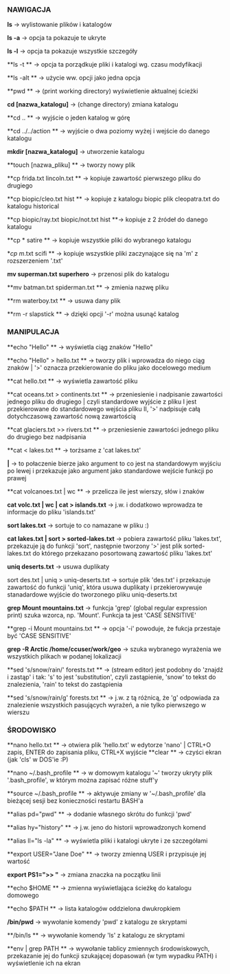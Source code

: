 ### NAWIGACJA ###
**ls** 					-> wylistowanie plików i katalogów

**ls -a**					-> opcja ta pokazuje te ukryte

**ls -l**					-> opcja ta pokazuje wszystkie szczegóły

**ls -t		**			-> opcja ta porządkuje pliki i katalogi wg. czasu modyfikacji

**ls -alt	**				-> użycie ww. opcji jako jedna opcja

**pwd **					-> (print working directory) wyświetlenie aktualnej ścieżki

**cd [nazwa_katalogu]**			-> (change directory) zmiana katalogu

**cd .. **					-> wyjście o jeden katalog w górę

**cd ../../action	**			-> wyjście o dwa poziomy wyżej i wejście do danego katalogu

**mkdir [nazwa_katalogu]**			-> utworzenie katalogu

**touch [nazwa_pliku]	**		-> tworzy nowy plik

**cp frida.txt lincoln.txt	**	-> kopiuje zawartość pierwszego pliku do drugiego

**cp biopic/cleo.txt hist		**	-> kopiuje z katalogu biopic plik cleopatra.txt do katalogu historical

**cp biopic/ray.txt biopic/not.txt hist	**-> kopiuje z 2 źródeł do danego katalogu

**cp * satire		**		-> kopiuje wszystkie pliki do wybranego katalogu

**cp m*.txt scifi		**		-> kopiuje wszystkie pliki zaczynające się na 'm' z rozszerzeniem '.txt'

**mv superman.txt superhero**		-> przenosi plik do katalogu

**mv batman.txt spiderman.txt	**	-> zmienia nazwę pliku

**rm waterboy.txt		**		-> usuwa dany plik

**rm -r slapstick		**		-> dzięki opcji '-r' można usunąć katalog


### MANIPULACJA ###
**echo "Hello"	**			-> wyświetla ciąg znaków "Hello"

**echo "Hello" > hello.txt	**	-> tworzy plik i wprowadza do niego ciąg znaków | '>' oznacza przekierowanie do pliku jako docelowego medium

**cat hello.txt		**		-> wyświetla zawartość pliku

**cat oceans.txt > continents.txt	**	-> przeniesienie i nadpisanie zawartości jednego pliku do drugiego | czyli standardowe wyjście z pliku I jest przekierowane do standardowego wejścia pliku II, '>' nadpisuje całą dotychczasową zawartość nową zawartością

**cat glaciers.txt >> rivers.txt	**	-> przeniesienie zawartości jednego pliku do drugiego bez nadpisania

**cat < lakes.txt	**			-> torżsame z 'cat lakes.txt'

**|**					-> to połaczenie bierze jako argument to co jest na standardowym wyjściu po lewej i przekazuje jako argument jako standardowe wejście funkcji po prawej

**cat volcanoes.txt | wc	**		-> przelicza ile jest wierszy, słów i znaków

**cat volc.txt | wc | cat > islands.txt**	-> j.w. i dodatkowo wprowadza te informacje do pliku 'islands.txt'

**sort lakes.txt**				-> sortuje to co namazane w pliku :)

**cat lakes.txt | sort > sorted-lakes.txt**	-> pobiera zawartość pliku 'lakes.txt', przekazuje ją do funkcji 'sort', następnie tworzony '>' jest plik sorted-lakes.txt do którego przekazano posortowaną zawartość pliku 'lakes.txt'

**uniq deserts.txt**			-> usuwa duplikaty

sort des.txt | uniq > uniq-deserts.txt	-> sortuje plik 'des.txt' i przekazuje zawartość do funkcji 'uniq', która usuwa duplikaty i przekierowywuje stanadardowe wyjście do tworzonego pliku uniq-deserts.txt

**grep Mount mountains.txt**		-> funkcja 'grep' (global regular expression print) szuka wzorca, np. 'Mount'. Funkcja ta jest 'CASE SENSITIVE'

**grep -i Mount mountains.txt	**	-> opcja '-i' powoduje, że fukcja przestaje być 'CASE SENSITIVE'

**grep -R Arctic /home/ccuser/work/geo**	-> szuka wybranego wyrażenia we wszystkich plikach w podanej lokalizacji

**sed 's/snow/rain/' forests.txt	**	-> (stream editor) jest podobny do 'znajdź i zastąp' i tak: 's' to jest 'substitution', czyli zastąpienie, 'snow' to tekst do znalezienia, 'rain' to tekst do zastąpienia

**sed 's/snow/rain/g' forests.txt	**	-> j.w. z tą różnicą, że 'g' odpowiada za znalezienie wszystkich pasujących wyrażeń, a nie tylko pierwszego w wierszu

### ŚRODOWISKO ###
**nano hello.txt	**			-> otwiera plik 'hello.txt' w edytorze 'nano' | CTRL+O zapis, ENTER do zapisania pliku, CTRL+X wyjście
**clear		**			-> czyści ekran (jak 'cls' w DOS'ie :P)

**nano ~/.bash_profile		**	-> w domowym katalogu '~' tworzy ukryty plik '.bash_profile', w którym można zapisać różne stuff'y

**source ~/.bash_profile	**		-> aktywuje zmiany w '~/.bash_profile' dla bieżącej sesji bez konieczności restartu BASH'a

**alias pd="pwd"		**		-> dodanie własnego skrótu do funkcji 'pwd'

**alias hy="history"	**		-> j.w. jeno do historii wprowadzonych komend

**alias ll="ls -la"	**		-> wyświetla pliki i katalogi ukryte i ze szczegółami

**export USER="Jane Doe"	**		-> tworzy zmienną USER i przypisuje jej wartość

**export PS1=">> "**			-> zmiana znaczka na początku linii

**echo $HOME	**			-> zmienna wyświetlająca ścieżkę do katalogu domowego

**echo $PATH	**			-> lista katalogów oddzielona dwukropkiem

**/bin/pwd**				-> wywołanie komendy 'pwd' z katalogu ze skryptami

**/bin/ls	**				-> wywołanie komendy 'ls' z katalogu ze skryptami

**env | grep PATH		**		-> wywołanie tablicy zmiennych środowiskowych, przekazanie jej do funkcji szukającej dopasowań (w tym wypadku PATH) i wyświetlenie ich na ekran
